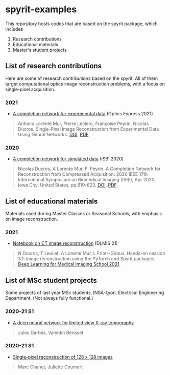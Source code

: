 
# spyrit-examples

This repository hosts codes that are based on the spyrit package, which includes

1. Research contributions
2. Educational materials
3. Master's student projects

##  List of research contributions

Here are some of research contributions based on the spyrit. All of them target computational optics image reconstruction problems, with a focus on single-pixel acquisition.

### 2021

* [A completion network for experimental data](./2021_Optics_express/) (Optics Express 2021)

> Antonio Lorente Mur, Pierre Leclerc, Françoise Peyrin, Nicolas Ducros.  Single-Pixel Image Reconstruction from Experimental Data Using Neural Networks. [DOI](). [PDF](https://hal.archives-ouvertes.fr/hal-03202353/document).

### 2020

* [A completion network for simulated data](./2020_ISBI_CNet/)  (ISBI 2020)

> Nicolas Ducros, A Lorente Mur, F. Peyrin. A Completion Network for  Reconstruction from Compressed Acquisition. 2020 IEEE 17th International Symposium on Biomedical Imaging (ISBI), Apr 2020, Iowa City, United  States, pp.619-623. [DOI](10.1109/ISBI45749.2020.9098390). [PDF](https://hal.archives-ouvertes.fr/hal-02342766/document/).

##  List of educational materials

Materials used during Master Classes or Seasonal Schools, with emphasis on image reconstruction.

### 2021

* [Notebook on CT image reconstruction](/2021_DLMIS_Hands-on/) (DLMIS 21)

> N Ducros, T Leuliet, A Lorente Mur, L Friot--Giroux. Hands-on session 3.1: image reconstruction using the PyTorch and Spyrit packages.  [Deep Learning for Medical Imaging School 2021](https://deepimaging2021.sciencesconf.org/).

##  List of MSc student projects

Some projects of last year MSc students, INSA-Lyon, Electrical Engineering Department. (Not always fully functional.)

### 2020-21 S1

* [A deep neural network for limited view X-ray tomography](./2021_MSc_radon/)

> Jules Dartois, Valentin Bérisset

### 2020-21 S1

* [Single-pixel reconstruction of 128 x 128 images](./2020_MSc_128x128/)

> Marc Chanet, Juliette Coumert

